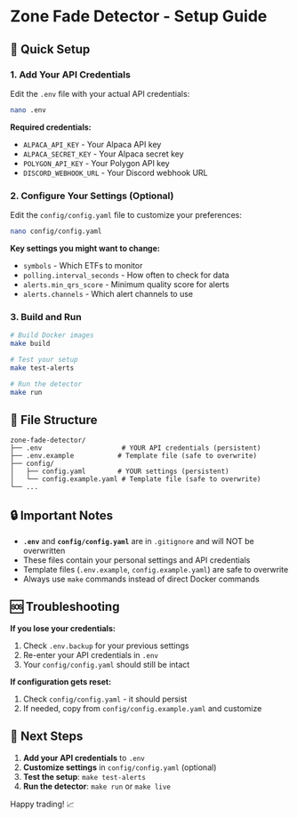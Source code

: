 # Zone Fade Detector - Setup Guide

## 🚀 Quick Setup

### 1. Add Your API Credentials

Edit the `.env` file with your actual API credentials:

```bash
nano .env
```

**Required credentials:**
- `ALPACA_API_KEY` - Your Alpaca API key
- `ALPACA_SECRET_KEY` - Your Alpaca secret key  
- `POLYGON_API_KEY` - Your Polygon API key
- `DISCORD_WEBHOOK_URL` - Your Discord webhook URL

### 2. Configure Your Settings (Optional)

Edit the `config/config.yaml` file to customize your preferences:

```bash
nano config/config.yaml
```

**Key settings you might want to change:**
- `symbols` - Which ETFs to monitor
- `polling.interval_seconds` - How often to check for data
- `alerts.min_qrs_score` - Minimum quality score for alerts
- `alerts.channels` - Which alert channels to use

### 3. Build and Run

```bash
# Build Docker images
make build

# Test your setup
make test-alerts

# Run the detector
make run
```

## 📁 File Structure

```
zone-fade-detector/
├── .env                    # YOUR API credentials (persistent)
├── .env.example           # Template file (safe to overwrite)
├── config/
│   ├── config.yaml        # YOUR settings (persistent)
│   └── config.example.yaml # Template file (safe to overwrite)
└── ...
```

## 🔒 Important Notes

- **`.env`** and **`config/config.yaml`** are in `.gitignore` and will NOT be overwritten
- These files contain your personal settings and API credentials
- Template files (`.env.example`, `config.example.yaml`) are safe to overwrite
- Always use `make` commands instead of direct Docker commands

## 🆘 Troubleshooting

**If you lose your credentials:**
1. Check `.env.backup` for your previous settings
2. Re-enter your API credentials in `.env`
3. Your `config/config.yaml` should still be intact

**If configuration gets reset:**
1. Check `config/config.yaml` - it should persist
2. If needed, copy from `config/config.example.yaml` and customize

## 🎯 Next Steps

1. **Add your API credentials** to `.env`
2. **Customize settings** in `config/config.yaml` (optional)
3. **Test the setup**: `make test-alerts`
4. **Run the detector**: `make run` or `make live`

Happy trading! 📈